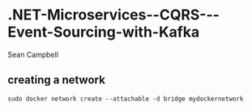 # .NET-Microservices--CQRS---Event-Sourcing-with-Kafka
Sean Campbell

## creating a network
`
sudo docker network create --attachable -d bridge mydockernetwork
`
